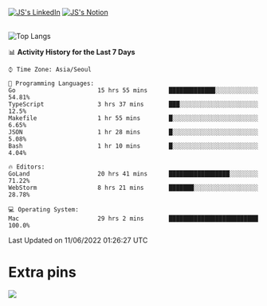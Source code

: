 
[![JS's LinkedIn](https://img.shields.io/badge/LinkedIn-blue?style=for-the-badge&logo=linkedin)](https://www.linkedin.com/in/jaeseung-lee-5a2a32139/) 
[![JS's Notion](https://img.shields.io/badge/Notion-black?style=for-the-badge&logo=notion)](https://bit.ly/ljswiki1) <br><br>
<!-- ![JS's GitHub stats](https://github-readme-stats-lemon-five.vercel.app/api?username=tkxkd0159&hide=contribs,prs,stars,issues&show_icons=true&theme=react&include_all_commits=true)   -->
![Top Langs](https://github-readme-stats-lemon-five.vercel.app/api/top-langs/?username=tkxkd0159&layout=compact&hide=jupyter%20notebook,scss,html,css&langs_count=10)  


<!--START_SECTION:waka-->
📊 **Activity History for the Last 7 Days** 

```text
⌚︎ Time Zone: Asia/Seoul

💬 Programming Languages: 
Go                       15 hrs 55 mins      █████████████░░░░░░░░░░░░   54.81% 
TypeScript               3 hrs 37 mins       ███░░░░░░░░░░░░░░░░░░░░░░   12.5% 
Makefile                 1 hr 55 mins        █░░░░░░░░░░░░░░░░░░░░░░░░   6.65% 
JSON                     1 hr 28 mins        █░░░░░░░░░░░░░░░░░░░░░░░░   5.08% 
Bash                     1 hr 10 mins        █░░░░░░░░░░░░░░░░░░░░░░░░   4.04%

🔥 Editors: 
GoLand                   20 hrs 41 mins      █████████████████░░░░░░░░   71.22% 
WebStorm                 8 hrs 21 mins       ███████░░░░░░░░░░░░░░░░░░   28.78%

💻 Operating System: 
Mac                      29 hrs 2 mins       █████████████████████████   100.0%

```


 Last Updated on 11/06/2022 01:26:27 UTC
<!--END_SECTION:waka-->

# Extra pins
<!-- <a href="https://github.com/tkxkd0159/go-chain">
  <img align="center" src="https://github-readme-stats-lemon-five.vercel.app/api/pin/?username=tkxkd0159&repo=go-chain&theme=react" />
</a> -->
<a href="https://github.com/tkxkd0159/dsalgo">
  <img align="center" src="https://github-readme-stats-lemon-five.vercel.app/api/pin/?username=tkxkd0159&repo=dsalgo&theme=react" />
</a>

<!---
- 🔭 I’m currently working on ...
- 🌱 I’m currently learning blockchain and distributed network
- 👯 I’m looking to collaborate on ...
- 🤔 I’m looking for help with ...
- 💬 Ask me about ...
- 📫 How to reach me: ...
- 😄 Pronouns: ...
- ⚡ Fun fact: ...
-->
